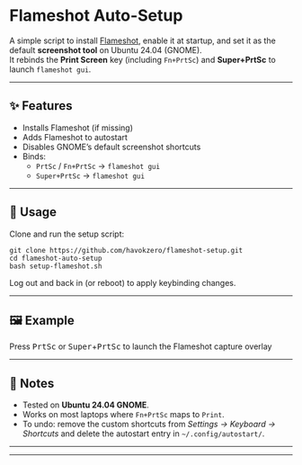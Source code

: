 # Flameshot Auto-Setup

A simple script to install [Flameshot](https://flameshot.org/), enable it at startup, and set it as the default **screenshot tool** on Ubuntu 24.04 (GNOME).  
It rebinds the **Print Screen** key (including `Fn+PrtSc`) and **Super+PrtSc** to launch `flameshot gui`.

---

## ✨ Features
- Installs Flameshot (if missing)
- Adds Flameshot to autostart
- Disables GNOME’s default screenshot shortcuts
- Binds:
  - `PrtSc` / `Fn+PrtSc` → `flameshot gui`
  - `Super+PrtSc` → `flameshot gui`

---

## 🚀 Usage

Clone and run the setup script:

    git clone https://github.com/havokzero/flameshot-setup.git
    cd flameshot-auto-setup
    bash setup-flameshot.sh

Log out and back in (or reboot) to apply keybinding changes.

---

## 🖼️ Example

Press <kbd>PrtSc</kbd> or <kbd>Super</kbd>+<kbd>PrtSc</kbd> to launch the Flameshot capture overlay

---

## 🔧 Notes
- Tested on **Ubuntu 24.04 GNOME**.
- Works on most laptops where `Fn+PrtSc` maps to `Print`.
- To undo: remove the custom shortcuts from *Settings → Keyboard → Shortcuts* and delete the autostart entry in `~/.config/autostart/`.

---

---

